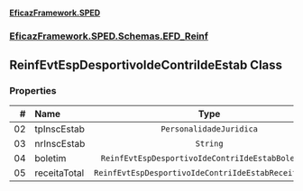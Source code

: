 #### [EficazFramework.SPED](EficazFrameworkSPED.md 'EficazFramework SPED')
### [EficazFramework.SPED.Schemas.EFD_Reinf](EficazFramework.SPED.Schemas.EFD_Reinf.md 'EficazFramework.SPED.Schemas.EFD_Reinf')

## ReinfEvtEspDesportivoIdeContriIdeEstab Class
### Properties

| # | Name | Type | |
| ---: | :--- | :---: | :--- |
| 02 | tpInscEstab | `PersonalidadeJuridica` |  |
| 03 | nrInscEstab | `String` |  |
| 04 | boletim | `ReinfEvtEspDesportivoIdeContriIdeEstabBoletim[]` |  |
| 05 | receitaTotal | `ReinfEvtEspDesportivoIdeContriIdeEstabReceitaTotal` |  |
